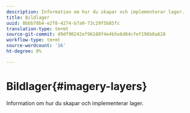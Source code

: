 ```yaml
---
description: Information om hur du skapar och implementerar lager.
title: Bildlager
uuid: 8bbb78b4-e2f8-4274-b7a0-73c29f5b85fc
translation-type: tm+mt
source-git-commit: d9df90242ef96188f4e4b5e6d04cfef196b0a628
workflow-type: tm+mt
source-wordcount: '16'
ht-degree: 0%

---
```



# Bildlager{#imagery-layers}

Information om hur du skapar och implementerar lager.

